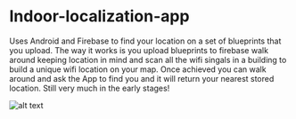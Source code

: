 # Indoor-localization-app
Uses Android and Firebase to find your location on a set of blueprints that you upload. The way it works is you upload blueprints to firebase
walk around keeping location in mind and scan all the wifi singals in a building to build a unique wifi location on your map.
Once achieved you can walk around and ask the App to find you and it will return your nearest stored location. Still very much in the early stages!

![alt text](https://user-images.githubusercontent.com/13039593/28166561-602c671a-67a6-11e7-8e6f-c46c1ef3d828.jpg)
